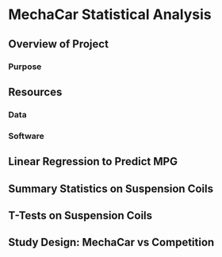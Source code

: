 # MechaCar Statistical Analysis

## Overview of Project
### Purpose

## Resources

### Data

### Software

## Linear Regression to Predict MPG

## Summary Statistics on Suspension Coils

## T-Tests on Suspension Coils

## Study Design: MechaCar vs Competition
